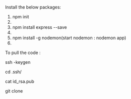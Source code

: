 Install the below packages:

1. npm init
2. 
3. npm install express --save
4. 
5. npm install -g nodemon(start nodemon : nodemon app)
6. 



To pull the code :  

ssh -keygen  

cd .ssh/  

cat id_rsa.pub  




git clone <sssh key>  



